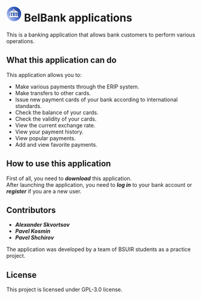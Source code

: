 # ![logo](https://github.com/BelBank/BelBank-V2/raw/main/src/images/Logo40.png) BelBank applications

This is a banking application that allows bank customers to perform various operations.

## What this application can do
This application allows you to:
- Make various payments through the ERIP system.
- Make transfers to other cards.
- Issue new payment cards of your bank according to international standards.
- Check the balance of your cards.
- Check the validity of your cards.
- View the current exchange rate.
- View your payment history.
- View popular payments.
- Add and view favorite payments.

## How to use this application
First of all, you need to ***download*** this application. <br/>
After launching the application, you need to ***log in*** to your bank account or ***register*** if you are a new user. <br/>

## Contributors
- ***Alexander Skvortsov***
- ***Pavel Kosmin***
- ***Pavel Shchirov***

The application was developed by a team of BSUIR students as a practice project.

## License
This project is licensed under GPL-3.0 license.
